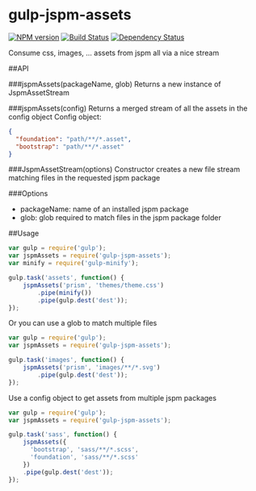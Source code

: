 # gulp-jspm-assets

[![NPM version][npm-image]][npm-url] [![Build Status][travis-image]][travis-url] [![Dependency Status][dep-image]][dep-url]

Consume css, images, ... assets from jspm all via a nice stream

##API

###jspmAssets(packageName, glob)
Returns a new instance of JspmAssetStream

###jspmAssets(config)
Returns a merged stream of all the assets in the config object
Config object:
```json
{
  "foundation": "path/**/*.asset",
  "bootstrap": "path/**/*.asset"
}
```

###JspmAssetStream(options)
Constructor creates a new file stream matching files in the requested jspm package

###Options
- packageName: name of an installed jspm package
- glob: glob required to match files in the jspm package folder

##Usage
```js
var gulp = require('gulp');
var jspmAssets = require('gulp-jspm-assets');
var minify = require('gulp-minify');

gulp.task('assets', function() {
    jspmAssets('prism', 'themes/theme.css')
        .pipe(minify())
        .pipe(gulp.dest('dest'));
});

```

Or you can use a glob to match multiple files
```js
var gulp = require('gulp');
var jspmAssets = require('gulp-jspm-assets');

gulp.task('images', function() {
    jspmAssets('prism', 'images/**/*.svg')
        .pipe(gulp.dest('dest'));
});

```

Use a config object to get assets from multiple jspm packages
```js
var gulp = require('gulp');
var jspmAssets = require('gulp-jspm-assets');

gulp.task('sass', function() {
    jspmAssets({
      'bootstrap', 'sass/**/*.scss',
      'foundation', 'sass/**/*.scss'  
    })
    .pipe(gulp.dest('dest'));
});
```

[npm-url]: https://www.npmjs.com/package/gulp-jspm-assets
[npm-image]: https://badge.fury.io/js/gulp-jspm-assets.svg

[travis-url]: https://travis-ci.org/nickvdyck/gulp-jspm-assets
[travis-image]: https://travis-ci.org/nickvdyck/gulp-jspm-assets.svg?branch=master

[dep-url]: https://david-dm.org/nickvdyck/gulp-jspm-assets
[dep-image]: https://david-dm.org/nickvdyck/gulp-jspm-assets.svg 

